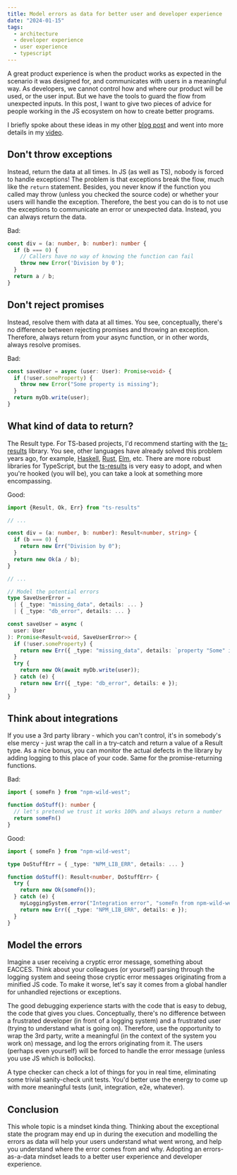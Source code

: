 ```yaml
---
title: Model errors as data for better user and developer experience
date: "2024-01-15"
tags:
  - architecture
  - developer experience
  - user experience
  - typescript
---
```

A great product experience is when the product works as expected in the scenario it was designed for, and communicates with users in a meaningful way. As developers, we cannot control how and where our product will be used, or the user input. But we have the tools to guard the flow from unexpected inputs. In this post, I want to give two pieces of advice for people working in the JS ecosystem on how to create better programs.

I briefly spoke about these ideas in my other [blog post](/blog/common-mistakes-when-using-typescript/) and went into more details in my [video](https://www.youtube.com/watch?v=GfM5BzW5Slc).

## Don't throw exceptions

Instead, return the data at all times. In JS (as well as TS), nobody is forced to handle exceptions! The problem is that exceptions break the flow, much like the `return` statement. Besides, you never know if the function you called may throw (unless you checked the source code) or whether your users will handle the exception. Therefore, the best you can do is to not use the exceptions to communicate an error or unexpected data. Instead, you can always return the data.

Bad:

```ts
const div = (a: number, b: number): number {
  if (b === 0) {
    // Callers have no way of knowing the function can fail
    throw new Error('Division by 0');
  }
  return a / b;
}
```

## Don't reject promises

Instead, resolve them with data at all times. You see, conceptually, there's no difference between rejecting promises and throwing an exception. Therefore, always return from your async function, or in other words, always resolve promises.

Bad:

```ts
const saveUser = async (user: User): Promise<void> {
  if (!user.someProperty) {
    throw new Error("Some property is missing");
  }
  return myDb.write(user);
}
```

## What kind of data to return?

The Result type. For TS-based projects, I'd recommend starting with the [ts-results](https://github.com/vultix/ts-results) library. You see, other languages have already solved this problem years ago, for example, [Haskell](https://hackage.haskell.org/package/base-4.19.0.0/docs/Data-Either.html), [Rust](https://doc.rust-lang.org/std/result/), [Elm](https://package.elm-lang.org/packages/elm/core/latest/Result), etc. There are more robust libraries for TypeScript, but the [ts-results](https://github.com/vultix/ts-results) is very easy to adopt, and when you're hooked (you will be), you can take a look at something more encompassing.

Good:

```ts
import {Result, Ok, Err} from "ts-results"

// ...

const div = (a: number, b: number): Result<number, string> {
  if (b === 0) {
    return new Err("Division by 0");
  }
  return new Ok(a / b);
}

// ...

// Model the potential errors
type SaveUserError =
  | { _type: "missing_data", details: ... }
  | { _type: "db_error", details: ... }

const saveUser = async (
  user: User
): Promise<Result<void, SaveUserError>> {
  if (!user.someProperty) {
    return new Err({ _type: "missing_data", details: `property "Some" is missing` });
  }
  try {
    return new Ok(await myDb.write(user));
  } catch (e) {
    return new Err({ _type: "db_error", details: e });
  }
}
```

## Think about integrations

If you use a 3rd party library - which you can't control, it's in somebody's else mercy - just wrap the call in a try-catch and return a value of a Result type. As a nice bonus, you can monitor the actual defects in the library by adding logging to this place of your code. Same for the promise-returning functions.

Bad:

```ts
import { someFn } from "npm-wild-west";

function doStuff(): number {
  // let's pretend we trust it works 100% and always return a number
  return someFn()
}
```

Good:

```ts
import { someFn } from "npm-wild-west";

type DoStuffErr = { _type: "NPM_LIB_ERR", details: ... }

function doStuff(): Result<number, DoStuffErr> {
  try {
    return new Ok(someFn());
  } catch (e) {
    myLoggingSystem.error("Integration error", "someFn from npm-wild-west misbehaved");
    return new Err({ _type: "NPM_LIB_ERR", details: e });
  }
}
```

## Model the errors

Imagine a user receiving a cryptic error message, something about EACCES. Think about your colleagues (or yourself) parsing through the logging system and seeing those cryptic error messages originating from a minified JS code. To make it worse, let's say it comes from a global handler for unhandled rejections or exceptions.

The good debugging experience starts with the code that is easy to debug, the code that gives you clues. Conceptually, there's no difference between a frustrated developer (in front of a logging system) and a frustrated user (trying to understand what is going on). Therefore, use the opportunity to wrap the 3rd party, write a meaningful (in the context of the system you work on) message, and log the errors originating from it. The users (perhaps even yourself) will be forced to handle the error message (unless you use JS which is bollocks).

A type checker can check a lot of things for you in real time, eliminating some trivial sanity-check unit tests. You'd better use the energy to come up with more meaningful tests (unit, integration, e2e, whatever).

## Conclusion

This whole topic is a mindset kinda thing. Thinking about the exceptional state the program may end up in during the execution and modelling the errors as data will help your users understand what went wrong, and help you understand where the error comes from and why. Adopting an errors-as-a-data mindset leads to a better user experience and developer experience.
